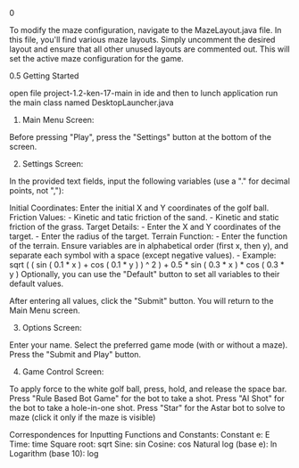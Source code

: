 0

 To modify the maze configuration, navigate to the MazeLayout.java file. In this file, you'll find various maze layouts. Simply    uncomment the desired layout and ensure that all other unused layouts are commented out. This will set the active maze configuration  for the game.

0.5  Getting Started 

   open file project-1.2-ken-17-main in ide and then to lunch application run the main class named DesktopLauncher.java

1. Main Menu Screen:

Before pressing "Play", press the "Settings" button at the bottom of the screen.

2. Settings Screen:

In the provided text fields, input the following variables (use a "." for decimal points, not ","):

 Initial Coordinates: Enter the initial X and Y coordinates of the golf ball.
 Friction Values:
    - Kinetic and tatic friction of the sand.
    - Kinetic and static friction of the grass.
 Target Details:
    - Enter the X and Y coordinates of the target.
    - Enter the radius of the target.
 Terrain Function:
    - Enter the function of the terrain. Ensure variables are in alphabetical order (first x, then y), and separate each symbol with a space (except negative values).
    - Example: sqrt ( ( sin ( 0.1 * x ) + cos ( 0.1 * y ) ) ^ 2 ) + 0.5 * sin ( 0.3 * x ) * cos ( 0.3 * y )
Optionally, you can use the "Default" button to set all variables to their default values.

After entering all values, click the "Submit" button. You will return to the Main Menu screen.

3. Options Screen:

Enter your name.
Select the preferred game mode (with or without a maze).
Press the "Submit and Play" button.

4. Game Control Screen:

To apply force to the white golf ball, press, hold, and release the space bar.
Press "Rule Based Bot Game" for the bot to take a shot.
Press "AI Shot" for the bot to take a hole-in-one shot.
Press "Star" for the Astar bot to solve to maze (click it only if the maze is visible)

Correspondences for Inputting Functions and Constants:
Constant e: E
Time: time
Square root: sqrt
Sine: sin
Cosine: cos
Natural log (base e): ln
Logarithm (base 10): log